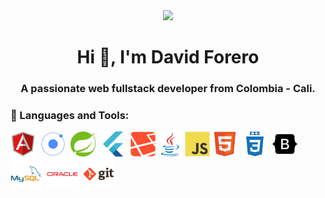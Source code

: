 <div id="header" align="center">
    <img src="https://talently.tech/blog/wp-content/uploads/2022/03/que-se-necesita-estudiar-para-ser-programador-scaled-1200x900.jpg" width="200" />
    <h1 align="center">Hi 👋, I'm David Forero</h1>
    <h3 align="center">A passionate web fullstack developer from Colombia - Cali.</h3>
</div>

<div align="left">
    <h3>🔨 Languages and Tools:</h3>
    <div>
        <img src="https://github.com/devicons/devicon/blob/master/icons/angularjs/angularjs-original.svg" title="Angular" alt="Angular" width="40" height="40"/>&nbsp;   
        <img src="https://github.com/devicons/devicon/blob/master/icons/ionic/ionic-original.svg" title="Ionic" alt="Ionic" width="40" height="40"/>&nbsp;               
        <img src="https://github.com/devicons/devicon/blob/master/icons/spring/spring-original.svg" title="spring" alt="spring" width="40" height="40"/>&nbsp;                   <img src="https://github.com/devicons/devicon/blob/master/icons/flutter/flutter-original.svg" title="flutter" alt="flutter" width="40" height="40"/>&nbsp;
        <img src="https://github.com/devicons/devicon/blob/master/icons/laravel/laravel-plain.svg" title="Laravel" alt="Laravel" width="40" height="40"/>
        <img src="https://github.com/devicons/devicon/blob/master/icons/java/java-original.svg" title="Java" **alt="Java" width="40" height="40"/>  
        <img src="https://github.com/devicons/devicon/blob/master/icons/javascript/javascript-original.svg" title="Javascript" **alt="Javascript" width="40" height="40"/>        
        <img src="https://github.com/devicons/devicon/blob/master/icons/html5/html5-original.svg" title="HTML5" alt="HTML" width="40" height="40"/>&nbsp;
        <img src="https://github.com/devicons/devicon/blob/master/icons/css3/css3-plain-wordmark.svg"  title="CSS3" alt="CSS" width="40" height="40"/>&nbsp;
        <img src="https://github.com/devicons/devicon/blob/master/icons/bootstrap/bootstrap-plain.svg" title="Bootstrap" alt="Bootstrap" width="40" height="40"/>&nbsp;
        <img src="https://github.com/devicons/devicon/blob/master/icons/mysql/mysql-original-wordmark.svg" title="MySQL"  alt="MySQL" width="50" height="50"/>&nbsp;
        <img src="https://github.com/devicons/devicon/blob/master/icons/oracle/oracle-original.svg" title="Oracle"  alt="Oracle" width="50" height="50"/>&nbsp;     
        <img src="https://github.com/devicons/devicon/blob/master/icons/git/git-original-wordmark.svg" title="Git" **alt="Git" width="50" height="50"/>
      </div>
</div>
